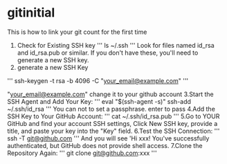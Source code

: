 # gitinitial
This is how to link your git count for the first time

1. Check for Existing SSH key
   '''
   ls ~/.ssh
   '''
   Look for files named id_rsa and id_rsa.pub or similar. If you don't have these, you'll need to generate a new SSH key.
2. generate a new SSH Key

'''
ssh-keygen -t rsa -b 4096 -C "your_email@example.com"
'''
   
"your_email@example.com" change it to your github account 
3.Start the SSH Agent and Add Your Key:
'''
eval "$(ssh-agent -s)"
ssh-add ~/.ssh/id_rsa
'''
You can not to set a passphrase. enter to pass
4.Add the SSH Key to Your GitHub Account:
'''
cat ~/.ssh/id_rsa.pub
'''
5.Go to YOUR GitHub and find your account SSH settings, Click New SSH key, provide a title, and paste your key into the "Key" field.
6.Test the SSH Connection:
'''
ssh -T git@github.com
'''
And you will see 'Hi xxx! You've successfully authenticated, but GitHub does not provide shell access.
7.Clone the Repository Again:
'''
git clone git@github.com:xxx
'''
